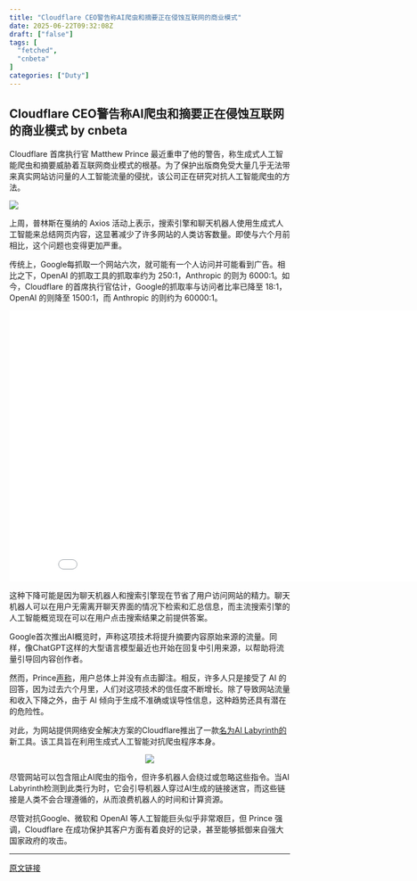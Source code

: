 ```yaml
---
title: "Cloudflare CEO警告称AI爬虫和摘要正在侵蚀互联网的商业模式"
date: 2025-06-22T09:32:08Z
draft: ["false"]
tags: [
  "fetched",
  "cnbeta"
]
categories: ["Duty"]
---
```

Cloudflare CEO警告称AI爬虫和摘要正在侵蚀互联网的商业模式 by cnbeta
------
<div style="margin-top:10px" class="content" id="artibody"><p><span style="text-wrap-mode: wrap;">Cloudflare 首席执行官 Matthew Prince 最近重申了他的</span>警告<span style="text-wrap-mode: wrap;">，称生成式人工智能爬虫和摘要威胁着互联网商业模式的根基。为了保护出版商免受大量几乎无法带来真实网站访问量的人工智能流量的侵扰，该公司正在研究对抗人工智能爬虫的方法。</span></p><div class="article-global"></div><p><img src="https://static.cnbetacdn.com/article/2025/0622/012a042a0ffcadc.webp"></p><p>上周，普林斯在戛纳的 Axios 活动上表示，搜索引擎和聊天机器人使用生成式人工智能来总结网页内容，这显著减少了许多网站的人类访客数量。即使与六个月前相比，这个问题也变得更加严重。</p><p>传统上，Google每抓取一个网站六次，就可能有一个人访问并可能看到广告。相比之下，OpenAI 的抓取工具的抓取率约为 250:1，Anthropic 的则为 6000:1。如今，Cloudflare 的首席执行官估计，Google的抓取率与访问者比率已降至 18:1，OpenAI 的则降至 1500:1，而 Anthropic 的则约为 60000:1。</p><p style="text-align: center;"><iframe width="864" height="486" src="//www.youtube.com/embed/H5C9EL3C82Y" title="" frameborder="0" allow="accelerometer; autoplay; clipboard-write; encrypted-media; gyroscope; picture-in-picture; web-share" referrerpolicy="strict-origin-when-cross-origin" allowfullscreen=""></iframe></p><p>这种下降可能是因为聊天机器人和搜索引擎现在节省了用户访问网站的精力。聊天机器人可以在用户无需离开聊天界面的情况下检索和汇总信息，而主流搜索引擎的人工智能概览现在可以在用户点击搜索结果之前提供答案。</p><p>Google首次推出AI概览时，声称这项技术将提升摘要内容原始来源的流量。同样，像ChatGPT这样的大型语言模型最近也开始在回复中引用来源，以帮助将流量引导回内容创作者。</p><p>然而，Prince<a href="https://www.axios.com/2025/06/19/ai-search-traffic-publishers">声称</a>，用户总体上并没有点击脚注。相反，许多人只是接受了 AI 的回答，因为过去六个月里，人们对这项技术的信任度不断增长。除了导致网站流量和收入下降之外，由于 AI 倾向于生成不准确或误导性信息，这种趋势还具有潜在的危险性。</p><p>对此，为网站提供网络安全解决方案的Cloudflare推出了一款<a href="https://blog.cloudflare.com/ai-labyrinth/">名为AI Labyrinth的</a>新工具。该工具旨在利用生成式人工智能对抗爬虫程序本身。</p><p style="text-align: center;"><img src="https://static.cnbetacdn.com/article/2025/0622/c89590a15f3553f.png"></p><p>尽管网站可以包含阻止AI爬虫的指令，但许多机器人会绕过或忽略这些指令。当AI Labyrinth检测到此类行为时，它会引导机器人穿过AI生成的链接迷宫，而这些链接是人类不会合理遵循的，从而浪费机器人的时间和计算资源。</p><p>尽管对抗Google、微软和 OpenAI 等人工智能巨头似乎非常艰巨，但 Prince 强调，Cloudflare 在成功保护其客户方面有着良好的记录，甚至能够抵御来自强大国家政府的攻击。</p></div>  
<hr>
<a href="https://m.cnbeta.com.tw/wap/view/1508230.htm",target="_blank" rel="noopener noreferrer">原文链接</a>
